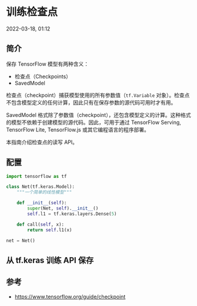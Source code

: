# 训练检查点

2022-03-18, 01:12

## 简介

保存 TensorFlow 模型有两种含义：

- 检查点（Checkpoints）
- SavedModel

检查点（checkpoint）捕获模型使用的所有参数值（`tf.Variable` 对象）。检查点不包含模型定义的任何计算，因此只有在保存参数的源代码可用时才有用。

SavedModel 格式除了参数值（checkpoint），还包含模型定义的计算。这种格式的模型不依赖于创建模型的源代码。因此，可用于通过 TensorFlow Serving, TensorFlow Lite, TensorFlow.js 或其它编程语言的程序部署。

本指南介绍检查点的读写 API。

## 配置

```python
import tensorflow as tf
```

```python
class Net(tf.keras.Model):
    """一个简单的线性模型"""

    def __init__(self):
        super(Net, self).__init__()
        self.l1 = tf.keras.layers.Dense(5)

    def call(self, x):
        return self.l1(x)
```

```python
net = Net()
```

## 从 tf.keras 训练 API 保存



## 参考

- https://www.tensorflow.org/guide/checkpoint
